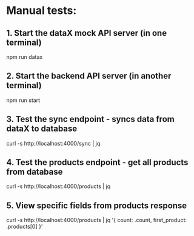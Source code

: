 # Manual tests:

## 1. Start the dataX mock API server (in one terminal)

npm run datax

## 2. Start the backend API server (in another terminal)

npm run start

## 3. Test the sync endpoint - syncs data from dataX to database

curl -s http://localhost:4000/sync | jq

## 4. Test the products endpoint - get all products from database

curl -s http://localhost:4000/products | jq

## 5. View specific fields from products response

curl -s http://localhost:4000/products | jq '{ count: .count,
first_product: .products[0] }'

